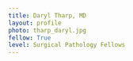 ```yaml
---
title: Daryl Tharp, MD
layout: profile
photo: tharp_daryl.jpg
fellow: True
level: Surgical Pathology Fellows
---
```

